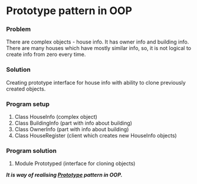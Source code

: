 # Prototype pattern in OOP

### Problem

There are complex objects - house info. It has owner info and building info. 
There are many houses which have mostly similar info, so, it is not logical to
create info from zero every time.

### Solution

Creating prototype interface for house info with ability to clone previously created objects.

### Program setup

1) Class HouseInfo (complex object)
2) Class BuildingInfo (part with info about building)
3) Class OwnerInfo (part with info about building)
4) Class HouseRegister (client which creates new HouseInfo objects) 

### Program solution

1) Module Prototyped (interface for cloning objects)

_**It is way of realising [Prototype](https://refactoring.guru/ru/design-patterns/prototype) pattern in OOP.**_
